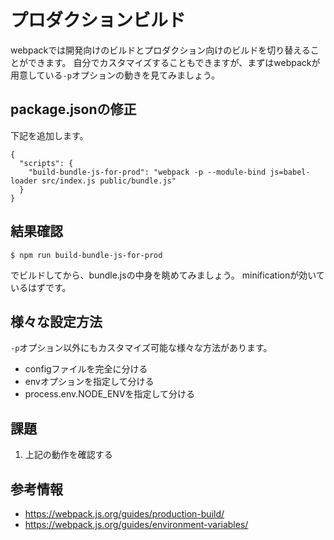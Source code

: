 # プロダクションビルド

webpackでは開発向けのビルドとプロダクション向けのビルドを切り替えることができます。
自分でカスタマイズすることもできますが、まずはwebpackが用意している`-p`オプションの動きを見てみましょう。

## package.jsonの修正

下記を追加します。

```
{
  "scripts": {
    "build-bundle-js-for-prod": "webpack -p --module-bind js=babel-loader src/index.js public/bundle.js"
  }
}
```

## 結果確認

```
$ npm run build-bundle-js-for-prod
```

でビルドしてから、bundle.jsの中身を眺めてみましょう。
minificationが効いているはずです。

## 様々な設定方法

`-p`オプション以外にもカスタマイズ可能な様々な方法があります。

- configファイルを完全に分ける
- envオプションを指定して分ける
- process.env.NODE_ENVを指定して分ける　

## 課題

1. 上記の動作を確認する

## 参考情報

- https://webpack.js.org/guides/production-build/
- https://webpack.js.org/guides/environment-variables/

